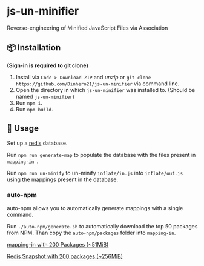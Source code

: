 # js-un-minifier

 Reverse-engineering of Minified JavaScript Files via Association

## 📦 Installation

**(Sign-in is required to git clone)**

1. Install via `Code > Download ZIP` and *unzip* or `git clone https://github.com/Dinhero21/js-un-minifier` via command line.
2. Open the directory in which `js-un-minifier` was installed to. (Should be named `js-un-minifier`)
3. Run `npm i`.
4. Run `npm build`.

## 🚀 Usage

Set up a [redis](https://redis.io/) database.

Run `npm run generate-map` to populate the database with the files present in `mapping-in `.

Run `npm run un-minify` to un-minify `inflate/in.js` into `inflate/out.js` using the mappings present in the database.

### auto-npm

auto-npm allows you to automatically generate mappings with a single command.

Run `./auto-npm/generate.sh` to automatically download the top 50 packages from NPM. Than copy the `auto-npm/packages` folder into `mapping-in`.

[mapping-in with 200 Packages (~51MiB)](https://ipfs.io/ipfs/QmRZsKmbYGAcpAPVUeUegLACsUb1fxfGZaC4UkhKu278G5?filename=packages.tar.zst)

[Redis Snapshot with 200 packages (~256MiB)](https://ipfs.io/ipfs/QmPBrnwPjupJBRGmLM3Dv275xnxyuF4nXBFaZSNcXsB2p7?filename=package-200.rdb.zst)
